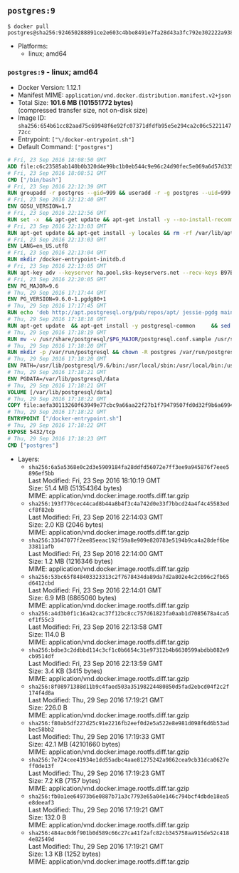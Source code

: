 ## `postgres:9`

```console
$ docker pull postgres@sha256:924650288891ce2e603c4bbe8491e7fa28d43a3fc792e302222a938ff4e6a349
```

-	Platforms:
	-	linux; amd64

### `postgres:9` - linux; amd64

-	Docker Version: 1.12.1
-	Manifest MIME: `application/vnd.docker.distribution.manifest.v2+json`
-	Total Size: **101.6 MB (101551772 bytes)**  
	(compressed transfer size, not on-disk size)
-	Image ID: `sha256:654b61cc82aad75c69948f6e92fc07371dfdfb95e5e294ca2c06c522114772cc`
-	Entrypoint: `["\/docker-entrypoint.sh"]`
-	Default Command: `["postgres"]`

```dockerfile
# Fri, 23 Sep 2016 18:08:50 GMT
ADD file:c6c23585ab140b0b320d4e99bc1b0eb544c9e96c24d90fec5e069a6d57d335ca in / 
# Fri, 23 Sep 2016 18:08:51 GMT
CMD ["/bin/bash"]
# Fri, 23 Sep 2016 22:12:39 GMT
RUN groupadd -r postgres --gid=999 && useradd -r -g postgres --uid=999 postgres
# Fri, 23 Sep 2016 22:12:40 GMT
ENV GOSU_VERSION=1.7
# Fri, 23 Sep 2016 22:12:56 GMT
RUN set -x 	&& apt-get update && apt-get install -y --no-install-recommends ca-certificates wget && rm -rf /var/lib/apt/lists/* 	&& wget -O /usr/local/bin/gosu "https://github.com/tianon/gosu/releases/download/$GOSU_VERSION/gosu-$(dpkg --print-architecture)" 	&& wget -O /usr/local/bin/gosu.asc "https://github.com/tianon/gosu/releases/download/$GOSU_VERSION/gosu-$(dpkg --print-architecture).asc" 	&& export GNUPGHOME="$(mktemp -d)" 	&& gpg --keyserver ha.pool.sks-keyservers.net --recv-keys B42F6819007F00F88E364FD4036A9C25BF357DD4 	&& gpg --batch --verify /usr/local/bin/gosu.asc /usr/local/bin/gosu 	&& rm -r "$GNUPGHOME" /usr/local/bin/gosu.asc 	&& chmod +x /usr/local/bin/gosu 	&& gosu nobody true 	&& apt-get purge -y --auto-remove ca-certificates wget
# Fri, 23 Sep 2016 22:13:03 GMT
RUN apt-get update && apt-get install -y locales && rm -rf /var/lib/apt/lists/* 	&& localedef -i en_US -c -f UTF-8 -A /usr/share/locale/locale.alias en_US.UTF-8
# Fri, 23 Sep 2016 22:13:03 GMT
ENV LANG=en_US.utf8
# Fri, 23 Sep 2016 22:13:04 GMT
RUN mkdir /docker-entrypoint-initdb.d
# Fri, 23 Sep 2016 22:13:05 GMT
RUN apt-key adv --keyserver ha.pool.sks-keyservers.net --recv-keys B97B0AFCAA1A47F044F244A07FCC7D46ACCC4CF8
# Fri, 23 Sep 2016 22:20:05 GMT
ENV PG_MAJOR=9.6
# Thu, 29 Sep 2016 17:17:44 GMT
ENV PG_VERSION=9.6.0-1.pgdg80+1
# Thu, 29 Sep 2016 17:17:45 GMT
RUN echo 'deb http://apt.postgresql.org/pub/repos/apt/ jessie-pgdg main' $PG_MAJOR > /etc/apt/sources.list.d/pgdg.list
# Thu, 29 Sep 2016 17:18:18 GMT
RUN apt-get update 	&& apt-get install -y postgresql-common 	&& sed -ri 's/#(create_main_cluster) .*$/\1 = false/' /etc/postgresql-common/createcluster.conf 	&& apt-get install -y 		postgresql-$PG_MAJOR=$PG_VERSION 		postgresql-contrib-$PG_MAJOR=$PG_VERSION 	&& rm -rf /var/lib/apt/lists/*
# Thu, 29 Sep 2016 17:18:19 GMT
RUN mv -v /usr/share/postgresql/$PG_MAJOR/postgresql.conf.sample /usr/share/postgresql/ 	&& ln -sv ../postgresql.conf.sample /usr/share/postgresql/$PG_MAJOR/ 	&& sed -ri "s!^#?(listen_addresses)\s*=\s*\S+.*!\1 = '*'!" /usr/share/postgresql/postgresql.conf.sample
# Thu, 29 Sep 2016 17:18:20 GMT
RUN mkdir -p /var/run/postgresql && chown -R postgres /var/run/postgresql
# Thu, 29 Sep 2016 17:18:20 GMT
ENV PATH=/usr/lib/postgresql/9.6/bin:/usr/local/sbin:/usr/local/bin:/usr/sbin:/usr/bin:/sbin:/bin
# Thu, 29 Sep 2016 17:18:21 GMT
ENV PGDATA=/var/lib/postgresql/data
# Thu, 29 Sep 2016 17:18:21 GMT
VOLUME [/var/lib/postgresql/data]
# Thu, 29 Sep 2016 17:18:22 GMT
COPY file:aefa30113260f63949e77cbc9a66aa22f27b1f79479507fd0d32f9b6a6994d69 in / 
# Thu, 29 Sep 2016 17:18:22 GMT
ENTRYPOINT ["/docker-entrypoint.sh"]
# Thu, 29 Sep 2016 17:18:22 GMT
EXPOSE 5432/tcp
# Thu, 29 Sep 2016 17:18:23 GMT
CMD ["postgres"]
```

-	Layers:
	-	`sha256:6a5a5368e0c2d3e5909184fa28ddfd56072e7ff3ee9a945876f7eee5896ef5bb`  
		Last Modified: Fri, 23 Sep 2016 18:10:19 GMT  
		Size: 51.4 MB (51354364 bytes)  
		MIME: application/vnd.docker.image.rootfs.diff.tar.gzip
	-	`sha256:193f770cec44cad8b44a8b4f3c4a742d0e33f7bbcd24a4f4c45583edcf8f82eb`  
		Last Modified: Fri, 23 Sep 2016 22:14:03 GMT  
		Size: 2.0 KB (2046 bytes)  
		MIME: application/vnd.docker.image.rootfs.diff.tar.gzip
	-	`sha256:33647077f2ee85eeac192f59a8e909e820783e5194b9ca4a28def6be33811afb`  
		Last Modified: Fri, 23 Sep 2016 22:14:00 GMT  
		Size: 1.2 MB (1216346 bytes)  
		MIME: application/vnd.docker.image.rootfs.diff.tar.gzip
	-	`sha256:53bc65f848403323313c2f7678434da89da7d2a802e4c2cb96c2fb65d6412cbd`  
		Last Modified: Fri, 23 Sep 2016 22:14:01 GMT  
		Size: 6.9 MB (6865060 bytes)  
		MIME: application/vnd.docker.image.rootfs.diff.tar.gzip
	-	`sha256:a4d3b0f1c16a42cac37f12bc8cc757d61823fa0aab1d7085678a4ca5ef1f55c3`  
		Last Modified: Fri, 23 Sep 2016 22:13:58 GMT  
		Size: 114.0 B  
		MIME: application/vnd.docker.image.rootfs.diff.tar.gzip
	-	`sha256:bdbe3c2ddbbd114c3cf1c0b6654c31e97312b4b6630599abdbb082e9cb9514df`  
		Last Modified: Fri, 23 Sep 2016 22:13:59 GMT  
		Size: 3.4 KB (3415 bytes)  
		MIME: application/vnd.docker.image.rootfs.diff.tar.gzip
	-	`sha256:8f08971388d11b9c4faed503a35198224480850d5fad2ebcd04f2c2f174f4d8a`  
		Last Modified: Thu, 29 Sep 2016 17:19:21 GMT  
		Size: 226.0 B  
		MIME: application/vnd.docker.image.rootfs.diff.tar.gzip
	-	`sha256:f80ab5df227d25c91e2216fb2eef0d2e5a522e8e981d098f6d6b53adbec58bb2`  
		Last Modified: Thu, 29 Sep 2016 17:19:33 GMT  
		Size: 42.1 MB (42101660 bytes)  
		MIME: application/vnd.docker.image.rootfs.diff.tar.gzip
	-	`sha256:7e724cee41934e1dd55adbc4aae81275242a9862cea9cb31dca0627eff0de13f`  
		Last Modified: Thu, 29 Sep 2016 17:19:23 GMT  
		Size: 7.2 KB (7157 bytes)  
		MIME: application/vnd.docker.image.rootfs.diff.tar.gzip
	-	`sha256:fb0a1ee64973b6e0887b71a3c7793e65a04e146c794bcf4dbde18ea5e8deeaf3`  
		Last Modified: Thu, 29 Sep 2016 17:19:21 GMT  
		Size: 132.0 B  
		MIME: application/vnd.docker.image.rootfs.diff.tar.gzip
	-	`sha256:484ac0d6f901b0d589c66c27ca41f2afc82cb345758aa915de52c4184e82549d`  
		Last Modified: Thu, 29 Sep 2016 17:19:21 GMT  
		Size: 1.3 KB (1252 bytes)  
		MIME: application/vnd.docker.image.rootfs.diff.tar.gzip

